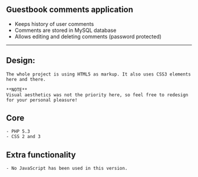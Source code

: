 ## Guestbook comments application
- Keeps history of user comments
- Comments are stored in MySQL database
- Allows editing and deleting comments (password protected)

---

## Design:
    The whole project is using HTML5 as markup. It also uses CSS3 elements here and there.

    **NOTE**
    Visual aesthetics was not the priority here, so feel free to redesign for your personal pleasure!

## Core

    - PHP 5.3
    - CSS 2 and 3

## Extra functionality

    - No JavaScript has been used in this version.
